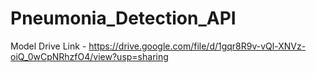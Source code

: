 # Pneumonia_Detection_API
 
Model Drive Link - https://drive.google.com/file/d/1gqr8R9v-vQl-XNVz-oiQ_0wCpNRhzfO4/view?usp=sharing
